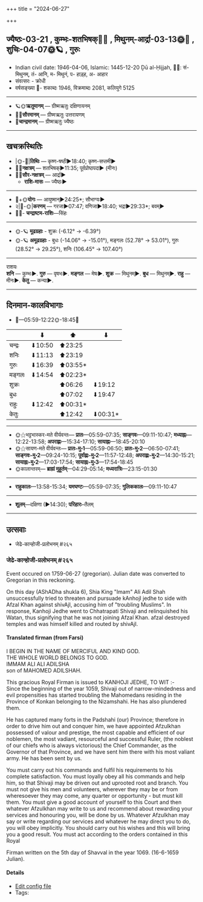 +++
title = "2024-06-27"

+++
## ज्यैष्ठः-03-21  ,  कुम्भः-शतभिषक्🌛🌌  ,  मिथुनम्-आर्द्रा-03-13🌞🌌  ,  शुचिः-04-07🌞🪐  ,  गुरुः
- Indian civil date: 1946-04-06, Islamic: 1445-12-20 Ḏū al-Ḥijjah, 🌌🌞: सं- मिथुनम्, तं- आनि, म- मिथुनं, प- हाड़्ह, अ- आहार
- संवत्सरः - क्रोधी
- वर्षसङ्ख्या 🌛- शकाब्दः 1946, विक्रमाब्दः 2081, कलियुगे 5125
___________________
- 🪐🌞**ऋतुमानम्** — ग्रीष्मऋतुः दक्षिणायनम्
- 🌌🌞**सौरमानम्** — ग्रीष्मऋतुः उत्तरायणम्
- 🌛**चान्द्रमानम्** — ग्रीष्मऋतुः ज्यैष्ठः
___________________


## खचक्रस्थितिः
- |🌞-🌛|**तिथिः** — कृष्ण-षष्ठी►18:40; कृष्ण-सप्तमी►  
- 🌌🌛**नक्षत्रम्** — शतभिषक्►11:35; पूर्वप्रोष्ठपदा► (मीनः)  
- 🌌🌞**सौर-नक्षत्रम्** — आर्द्रा►  
  - **राशि-मासः** — ज्यैष्ठः► 
___________________
- 🌛+🌞**योगः** — आयुष्मान्►24:25*; सौभाग्यः►  
- २|🌛-🌞|**करणम्** — गरजा►07:47; वणिजा►18:40; भद्रा►29:33*; बवम्►  
- 🌌🌛- **चन्द्राष्टम-राशिः**—सिंहः  
___________________
- 🌞-🪐 **मूढग्रहाः** - शुक्रः (-6.12° → -6.39°)
- 🌞-🪐 **अमूढग्रहाः** - बुधः (-14.06° → -15.01°), मङ्गलः (52.78° → 53.01°), गुरुः (28.52° → 29.25°), शनिः (106.45° → 107.40°)
___________________
राशयः  
**शनि** — कुम्भः►. **गुरु** — वृषभः►. **मङ्गल** — मेषः►. **शुक्र** — मिथुनम्►. **बुध** — मिथुनम्►. **राहु** — मीनः►. **केतु** — कन्या►. 
___________________


## दिनमान-कालविभागाः
- 🌅—05:59-12:22🌞-18:45🌇  

|      |⬇     |⬆     |⬇     |
|------|-----|-----|------|
|चन्द्रः|⬇10:50 |⬆23:25 |     |
|शनिः   |⬇11:13 |⬆23:19 |     |
|गुरुः  |⬇16:39 |⬆03:55*|     |
|मङ्गलः |⬇14:54 |⬆02:23*|     |
|शुक्रः |     |⬆06:26 |⬇19:12 |
|बुधः   |     |⬆07:02 |⬇19:47 |
|राहुः  |⬇12:42 |⬆00:31*|     |
|केतुः  |     |⬆12:42 |⬇00:31*|
___________________
- 🌞⚝भट्टभास्कर-मते वीर्यवन्तः— **प्रातः**—05:59-07:35; **साङ्गवः**—09:11-10:47; **मध्याह्नः**—12:22-13:58; **अपराह्णः**—15:34-17:10; **सायाह्नः**—18:45-20:10  
- 🌞⚝सायण-मते वीर्यवन्तः— **प्रातः-मु॰1**—05:59-06:50; **प्रातः-मु॰2**—06:50-07:41; **साङ्गवः-मु॰2**—09:24-10:15; **पूर्वाह्णः-मु॰2**—11:57-12:48; **अपराह्णः-मु॰2**—14:30-15:21; **सायाह्नः-मु॰2**—17:03-17:54; **सायाह्नः-मु॰3**—17:54-18:45  
- 🌞कालान्तरम्— **ब्राह्मं मुहूर्तम्**—04:29-05:14; **मध्यरात्रिः**—23:15-01:30  
___________________
- **राहुकालः**—13:58-15:34; **यमघण्टः**—05:59-07:35; **गुलिककालः**—09:11-10:47  
___________________
- **शूलम्**—दक्षिणा (►14:30); **परिहारः**–तैलम्  
___________________

## उत्सवाः
- जेढे-कान्होजी-प्रलोभनम् #२६५
### जेढे-कान्होजी-प्रलोभनम् #२६५

Event occured on 1759-06-27 (gregorian). Julian date was converted to Gregorian in this reckoning. 

On this day (AShADha shukla 6), Shia King "Imam" Ali Adil Shah unsuccessfully tried to threaten and pursuade kAnhojI jedhe to side with Afzal Khan against shivAjI, accusing him of "troubling Muslims". In response, Kanhoji Jedhe went to Chhatrapati Shivaji and relinquished his Watan, thus signifying that he was not joining Afzal Khan. afzal destroyed temples and was himself killed and routed by shivAjI.

#### Translated firman (from Farsi)
I BEGIN IN THE NAME OF MERCIFUL AND KIND GOD.  
THE WHOLE WORLD BELONGS TO GOD.  
IMMAM ALI ALI ADILSHA  
son of MAHOMED ADILSHAH.  

This gracious Royal Firman is issued to KANHOJI JEDHE, TO WIT :-  
Since the beginning of the year 1059, Shivaji out of narrow-mindedness and evil propensities has started troubling the Mahomedans residing in the Province of Konkan belonging to the Nizamshahi. He has also plundered them.  

He has captured many forts in the Padshahi (our) Province; therefore in order to drive him out and conquer him, we have appointed Afzulkhan possessed of valour and prestige, the most capable and efficient of our noblemen, the most vadiant, resourceful and successful Ruler, (the noblest of our chiefs who is always victorious) the Chief Commander, as the Governor of that Province, and we have sent him there with his most valiant army. He has been sent by us. 

You must carry out his commands and fulfil his requirements to his complete satisfaction. You must loyally obey all his commands and help him, so that Shivaji may be driven out and uprooted root and branch. You must not give his men and volunteers, wherever they may be or from wheresoever they may come, any quarter or opportunity - but must kill them. You must give a good account of yourself to this Court and then whatever Afzulkhan may write to us and recommend about rewarding your services and honouring you, will be done by us. Whatever Afzulkhan may say or write regarding our services and whatever he may direct you to do, you will obey implicitly. You should carry out his wishes and this will bring you a good result. You must act according to the orders contained in this Royal 

Firman written on the 5th day of Shavval in the year 1069. (16-6-1659 Julian).

#### Details
- [Edit config file](https://github.com/jyotisham/adyatithi/blob/master/mahApuruSha/xatra-later/julian/day/06/16/jeDhe-kAnhojI-pralobhanam.toml)
- Tags: 


